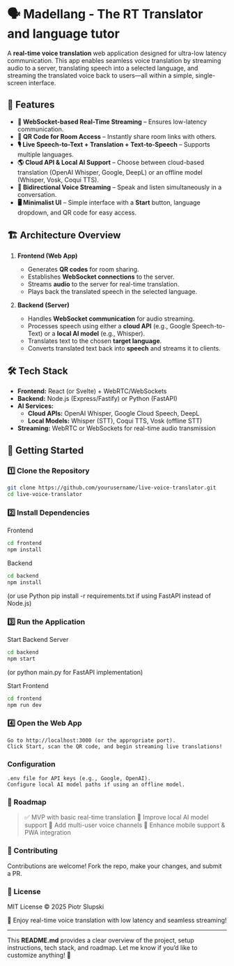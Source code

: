 # 🗣️ Madellang - The RT Translator and language tutor

A **real-time voice translation** web application designed for ultra-low latency communication. This app enables seamless voice translation by streaming audio to a server, translating speech into a selected language, and streaming the translated voice back to users—all within a simple, single-screen interface.

## 🌟 Features  
- **📡 WebSocket-based Real-Time Streaming** – Ensures low-latency communication.  
- **📱 QR Code for Room Access** – Instantly share room links with others.  
- **🎙️ Live Speech-to-Text + Translation + Text-to-Speech** – Supports multiple languages.  
- **🌎 Cloud API & Local AI Support** – Choose between cloud-based translation (OpenAI Whisper, Google, DeepL) or an offline model (Whisper, Vosk, Coqui TTS).  
- **🔄 Bidirectional Voice Streaming** – Speak and listen simultaneously in a conversation.  
- **🖥️ Minimalist UI** – Simple interface with a **Start** button, language dropdown, and QR code for easy access.  

## 🏗️ Architecture Overview  
1. **Frontend (Web App)**  
   - Generates **QR codes** for room sharing.  
   - Establishes **WebSocket connections** to the server.  
   - Streams **audio** to the server for real-time translation.  
   - Plays back the translated speech in the selected language.  

2. **Backend (Server)**  
   - Handles **WebSocket communication** for audio streaming.  
   - Processes speech using either a **cloud API** (e.g., Google Speech-to-Text) or a **local AI model** (e.g., Whisper).  
   - Translates text to the chosen **target language**.  
   - Converts translated text back into **speech** and streams it to clients.  

## 🛠️ Tech Stack  
- **Frontend:** React (or Svelte) + WebRTC/WebSockets  
- **Backend:** Node.js (Express/Fastify) or Python (FastAPI)  
- **AI Services:**  
  - **Cloud APIs:** OpenAI Whisper, Google Cloud Speech, DeepL  
  - **Local Models:** Whisper (STT), Coqui TTS, Vosk (offline STT)  
- **Streaming:** WebRTC or WebSockets for real-time audio transmission  

## 🚀 Getting Started  

### 1️⃣ Clone the Repository  
```sh
git clone https://github.com/yourusername/live-voice-translator.git
cd live-voice-translator
```

### 2️⃣ Install Dependencies
Frontend

```sh
cd frontend
npm install
```

Backend
```sh
cd backend
npm install
```

(or use Python pip install -r requirements.txt if using FastAPI instead of Node.js)

### 3️⃣ Run the Application
Start Backend Server
```sh
cd backend
npm start
```
(or python main.py for FastAPI implementation)

Start Frontend
```sh
cd frontend
npm run dev
```

### 4️⃣ Open the Web App

    Go to http://localhost:3000 (or the appropriate port).
    Click Start, scan the QR code, and begin streaming live translations!

### Configuration

    .env file for API keys (e.g., Google, OpenAI).
    Configure local AI model paths if using an offline model.

### 📌 Roadmap

> ✅ MVP with basic real-time translation
> 🔲 Improve local AI model support
> 🔲 Add multi-user voice channels
> 🔲 Enhance mobile support & PWA integration

### 🤝 Contributing

Contributions are welcome! Fork the repo, make your changes, and submit a PR.

### 📜 License

MIT License © 2025 Piotr Slupski

🚀 Enjoy real-time voice translation with low latency and seamless streaming!


---

This **README.md** provides a clear overview of the project, setup instructions, tech stack, and roadmap. Let me know if you’d like to customize anything! 🚀

